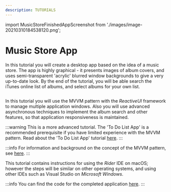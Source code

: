 ```yaml
---
description: TUTORIALS
---
```


import MusicStoreFinishedAppScreenshot from './images/image-20210310184538120.png';

# Music Store App

In this tutorial you will create a desktop app based on the idea of a music store.  The app is highly graphical - it presents images of album covers, and uses semi-transparent 'acrylic' blurred window backgrounds to give a very up-to-date look. By the end of the tutorial, you will be able search the iTunes online list of albums, and select albums for your own list.

<p><img className="image-zoom-medium" src={MusicStoreFinishedAppScreenshot} alt="" /></p>

In this tutorial you will use the MVVM pattern with the _ReactiveUI_ framework to manage multiple application windows. Also you will use advanced asynchronous techniques to implement the album search and other features, so that application responsiveness is maintained.

:::warning
This is a more advanced tutorial. The 'To Do List App' is a recommended prerequisite if you have limited experience with the MVVM pattern. Read about the 'To Do List App' tutorial [here](../todo-list-app/).
:::

:::info
For information and background on the concept of the MVVM pattern, see [here](../../concepts/the-mvvm-pattern/).
:::

This tutorial contains instructions for using the _Rider_ IDE on macOS; however the steps will be similar on other operating systems, and using other IDEs such as Visual Studio on _Microsoft Windows_.

:::info
You can find the code for the completed application [here](https://github.com/AvaloniaUI/MusicStoreTutorial/). 
:::
